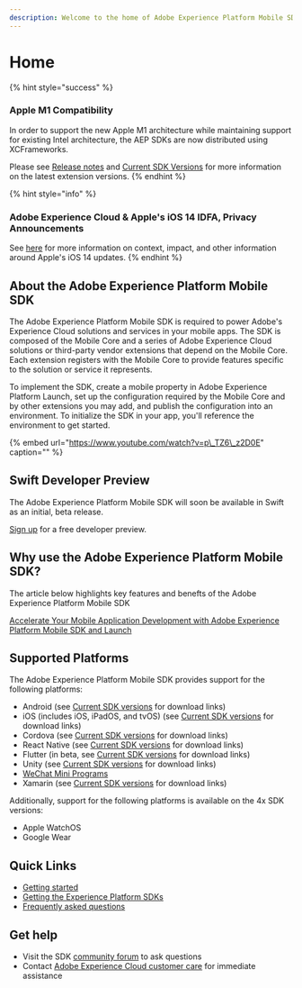 ```yaml
---
description: Welcome to the home of Adobe Experience Platform Mobile SDK documentation.
---
```


# Home

{% hint style="success" %}
### Apple M1 Compatibility

In order to support the new Apple M1 architecture while maintaining support for existing Intel architecture, the AEP SDKs are now distributed using XCFrameworks.

Please see [Release notes](release-notes.md#december-18-2020) and [Current SDK Versions](https://github.com/Adobe-Marketing-Cloud/aep-sdks-documentation/tree/32dfc7dd49e725872c6daaff6aaaa4535b9d627e/resources/upgrading-to-aep/current-sdk-versions.md) for more information on the latest extension versions.
{% endhint %}

{% hint style="info" %}
### Adobe Experience Cloud & Apple's iOS 14 IDFA, Privacy Announcements

See [here](adobe-experience-cloud-and-apples-idfa-announcement.md) for more information on context, impact, and other information around Apple's iOS 14 updates.
{% endhint %}

## About the Adobe Experience Platform Mobile SDK

The Adobe Experience Platform Mobile SDK is required to power Adobe's Experience Cloud solutions and services in your mobile apps. The SDK is composed of the Mobile Core and a series of Adobe Experience Cloud solutions or third-party vendor extensions that depend on the Mobile Core. Each extension registers with the Mobile Core to provide features specific to the solution or service it represents.

To implement the SDK, create a mobile property in Adobe Experience Platform Launch, set up the configuration required by the Mobile Core and by other extensions you may add, and publish the configuration into an environment. To initialize the SDK in your app, you'll reference the environment to get started.

{% embed url="https://www.youtube.com/watch?v=p\_TZ6\_z2D0E" caption="" %}

## Swift Developer Preview

The Adobe Experience Platform Mobile SDK will soon be available in Swift as an initial, beta release.

[Sign up](https://forms.microsoft.com/Pages/ResponsePage.aspx?id=Wht7-jR7h0OUrtLBeN7O4UJN9zAhIEhJr3PBfyMf9wdUQTI2S0pMVEVYS1k3UUNJVDNDWlRUTFk4Qi4u) for a free developer preview.

## Why use the Adobe Experience Platform Mobile SDK?

The article below highlights key features and benefts of the Adobe Experience Platform Mobile SDK

[Accelerate Your Mobile Application Development with Adobe Experience Platform Mobile SDK and Launch](https://medium.com/adobetech/accelerate-your-mobile-application-development-with-adobe-experience-platform-mobile-sdk-and-launch-ed023536d611)

## Supported Platforms

The Adobe Experience Platform Mobile SDK provides support for the following platforms:

* Android \(see [Current SDK versions](https://github.com/Adobe-Marketing-Cloud/aep-sdks-documentation/tree/32dfc7dd49e725872c6daaff6aaaa4535b9d627e/resources/upgrading-to-aep/current-sdk-versions.md#android) for download links\)
* iOS \(includes iOS, iPadOS, and tvOS\) \(see [Current SDK versions](https://github.com/Adobe-Marketing-Cloud/aep-sdks-documentation/tree/32dfc7dd49e725872c6daaff6aaaa4535b9d627e/resources/upgrading-to-aep/current-sdk-versions.md#ios) for download links\)
* Cordova \(see [Current SDK versions](https://github.com/Adobe-Marketing-Cloud/aep-sdks-documentation/tree/32dfc7dd49e725872c6daaff6aaaa4535b9d627e/resources/upgrading-to-aep/current-sdk-versions.md#cordova) for download links\)
* React Native \(see [Current SDK versions](https://github.com/Adobe-Marketing-Cloud/aep-sdks-documentation/tree/32dfc7dd49e725872c6daaff6aaaa4535b9d627e/resources/upgrading-to-aep/current-sdk-versions.md#react-native) for download links\)
* Flutter \(in beta, see [Current SDK versions](https://github.com/Adobe-Marketing-Cloud/aep-sdks-documentation/tree/32dfc7dd49e725872c6daaff6aaaa4535b9d627e/resources/upgrading-to-aep/current-sdk-versions.md#flutter-beta) for download links\)
* Unity \(see [Current SDK versions](https://github.com/Adobe-Marketing-Cloud/aep-sdks-documentation/tree/32dfc7dd49e725872c6daaff6aaaa4535b9d627e/resources/upgrading-to-aep/current-sdk-versions.md) for download links\)
* [WeChat Mini Programs](https://github.com/Adobe-Marketing-Cloud/aep-sdks-documentation/tree/32dfc7dd49e725872c6daaff6aaaa4535b9d627e/resources/adobe-experience-platform-mini-programs-sdk/README.md)
* Xamarin \(see [Current SDK versions](https://github.com/Adobe-Marketing-Cloud/aep-sdks-documentation/tree/32dfc7dd49e725872c6daaff6aaaa4535b9d627e/resources/upgrading-to-aep/current-sdk-versions.md#xamarin) for download links\)

Additionally, support for the following platforms is available on the 4x SDK versions:

* Apple WatchOS
* Google Wear

## Quick Links

* [Getting started](https://github.com/Adobe-Marketing-Cloud/aep-sdks-documentation/tree/1778dc6e1f03fb80abf2b448587d608d1bc5bf6a/getting-started/create-a-mobile-property-2.md)
* [Getting the Experience Platform SDKs](https://github.com/Adobe-Marketing-Cloud/aep-sdks-documentation/tree/1778dc6e1f03fb80abf2b448587d608d1bc5bf6a/getting-started/get-the-sdk.md)
* [Frequently asked questions](resources/frequently-asked-questions/)

## Get help

* Visit the SDK [community forum](https://forums.adobe.com/community/experience-cloud/platform/launch/sdk) to ask questions
* Contact [Adobe Experience Cloud customer care](https://helpx.adobe.com/contact/enterprise-support.ec.html) for immediate assistance

